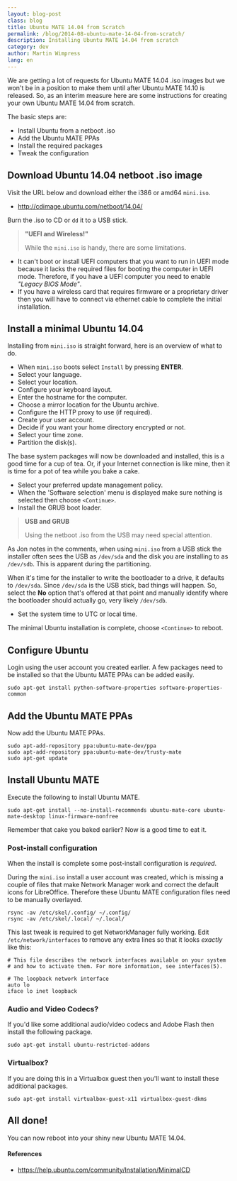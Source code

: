 ```yaml
---
layout: blog-post
class: blog
title: Ubuntu MATE 14.04 from Scratch
permalink: /blog/2014-08-ubuntu-mate-14-04-from-scratch/
description: Installing Ubuntu MATE 14.04 from scratch
category: dev
author: Martin Wimpress
lang: en
---
```


We are getting a lot of requests for Ubuntu MATE 14.04 .iso images but we
won't be in a position to make them until after Ubuntu MATE 14.10 is
released. So, as an interim measure here are some instructions for creating
your own Ubuntu MATE 14.04 from scratch.

The basic steps are:

  * Install Ubuntu from a netboot .iso
  * Add the Ubuntu MATE PPAs
  * Install the required packages
  * Tweak the configuration

## Download Ubuntu 14.04 netboot .iso image

Visit the URL below and download either the i386 or amd64 `mini.iso`.

  * <http://cdimage.ubuntu.com/netboot/14.04/>

Burn the .iso to CD or `dd` it to a USB stick.

> **"UEFI and Wireless!"**
>
> While the `mini.iso` is handy, there are some limitations.

  * It can't boot or install UEFI computers that you want to run in UEFI mode because it lacks the required files for booting the computer in UEFI
mode. Therefore, if you have a UEFI computer you need to enable *"Legacy BIOS Mode"*.
  * If you have a wireless card that requires firmware or a proprietary driver then you will have to connect via ethernet cable to complete the initial installation.

## Install a minimal Ubuntu 14.04

Installing from `mini.iso` is straight forward, here is an overview of what
to do.

  * When `mini.iso` boots select `Install` by pressing **ENTER**.
  * Select your language.
  * Select your location.
  * Configure your keyboard layout.
  * Enter the hostname for the computer.
  * Choose a mirror location for the Ubuntu archive.
  * Configure the HTTP proxy to use (if required).
  * Create your user account.
  * Decide if you want your home directory encrypted or not.
  * Select your time zone.
  * Partition the disk(s).

The base system packages will now be downloaded and installed, this is a good
time for a cup of tea. Or, if your Internet connection is like mine, then it
is time for a pot of tea while you bake a cake.

  * Select your preferred update management policy.
  * When the 'Software selection' menu is displayed make sure nothing is selected
  then choose `<Continue>`.
  * Install the GRUB boot loader.

> **USB and GRUB**
>
> Using the netboot .iso from the USB may need special attention.

As Jon notes in the comments, when using `mini.iso` from a USB stick the installer often sees the
USB as `/dev/sda` and the disk you are installing to as `/dev/sdb`. This is apparent during the
partitioning.

When it's time for the installer to write the bootloader to a drive, it defaults to `/dev/sda`.
Since `/dev/sda` is the USB stick, bad things will happen. So, select the **No** option that's offered
at that point and manually identify where the bootloader should actually go, very likely `/dev/sdb`.

  * Set the system time to UTC or local time.

The minimal Ubuntu installation is complete, choose `<Continue>` to reboot.

## Configure Ubuntu

Login using the user account you created earlier. A few packages need to be installed so that the Ubuntu MATE PPAs can be added easily.

    sudo apt-get install python-software-properties software-properties-common

## Add the Ubuntu MATE PPAs

Now add the Ubuntu MATE PPAs.

    sudo apt-add-repository ppa:ubuntu-mate-dev/ppa
    sudo apt-add-repository ppa:ubuntu-mate-dev/trusty-mate
    sudo apt-get update

## Install Ubuntu MATE

Execute the following to install Ubuntu MATE.

    sudo apt-get install --no-install-recommends ubuntu-mate-core ubuntu-mate-desktop linux-firmware-nonfree

Remember that cake you baked earlier? Now is a good time to eat it.

### Post-install configuration

When the install is complete some post-install configuration is *required*.

During the `mini.iso` install a user account was created, which is
missing a couple of files that make Network Manager work and
correct the default icons for LibreOffice. Therefore these Ubuntu MATE
configuration files need to be manually overlayed.

    rsync -av /etc/skel/.config/ ~/.config/
    rsync -av /etc/skel/.local/ ~/.local/

This last tweak is required to get NetworkManager fully working. Edit
`/etc/network/interfaces` to remove any extra lines so that it looks
*exactly* like this:

    # This file describes the network interfaces available on your system
    # and how to activate them. For more information, see interfaces(5).

    # The loopback network interface
    auto lo
    iface lo inet loopback

### Audio and Video Codecs?

If you'd like some additional audio/video codecs and Adobe Flash then install
the following package.

    sudo apt-get install ubuntu-restricted-addons

### Virtualbox?

If you are doing this in a Virtualbox guest then you'll want to install these
additional packages.

    sudo apt-get install virtualbox-guest-x11 virtualbox-guest-dkms

## All done!

You can now reboot into your shiny new Ubuntu MATE 14.04.

#### References

  * <https://help.ubuntu.com/community/Installation/MinimalCD>
